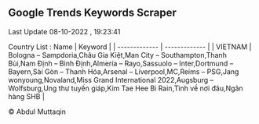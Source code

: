 

## Google Trends Keywords Scraper 
 
Last Update 08-10-2022 , 19:23:41

Country List :
 Name  | Keyword |
| ------------- | ------------- |
| VIETNAM | Bologna – Sampdoria,Châu Gia Kiệt,Man City – Southampton,Thanh Bùi,Nam Định – Bình Định,Almería – Rayo,Sassuolo – Inter,Dortmund – Bayern,Sài Gòn – Thanh Hóa,Arsenal – Liverpool,MC,Reims – PSG,Jang wonyoung,Novaland,Miss Grand International 2022,Augsburg – Wolfsburg,Ung thư tuyến giáp,Kim Tae Hee Bi Rain,Tình về nơi đâu,Ngân hàng SHB |



© Abdul Muttaqin 
